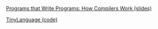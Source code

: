 [Programs that Write Programs: How Compilers Work (slides)](https://speakerdeck.com/craigstuntz/programs-that-write-programs-how-compilers-work-1)

[TinyLanguage (code)](https://github.com/CraigStuntz/TinyLanguage/)

